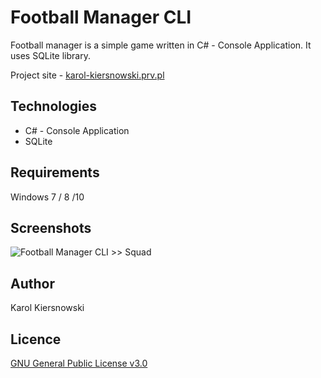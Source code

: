 Football Manager CLI
====================
Football manager is a simple game written in C# - Console Application. It uses SQLite library.

Project site - [karol-kiersnowski.prv.pl](http://karol-kiersnowski.prv.pl/projects.php?lang=en&theme=default#football-manager-cli)

Technologies
------------
* C# - Console Application
* SQLite

Requirements
------------
Windows 7 / 8 /10

Screenshots
-----------
![Football Manager CLI >> Squad](http://karol-kiersnowski.prv.pl/projects/football-manager-cli.png)

Author
------
Karol Kiersnowski

Licence
-------
[GNU General Public License v3.0](https://github.com/kargol92/football-manager-cli/blob/master/LICENSE)
